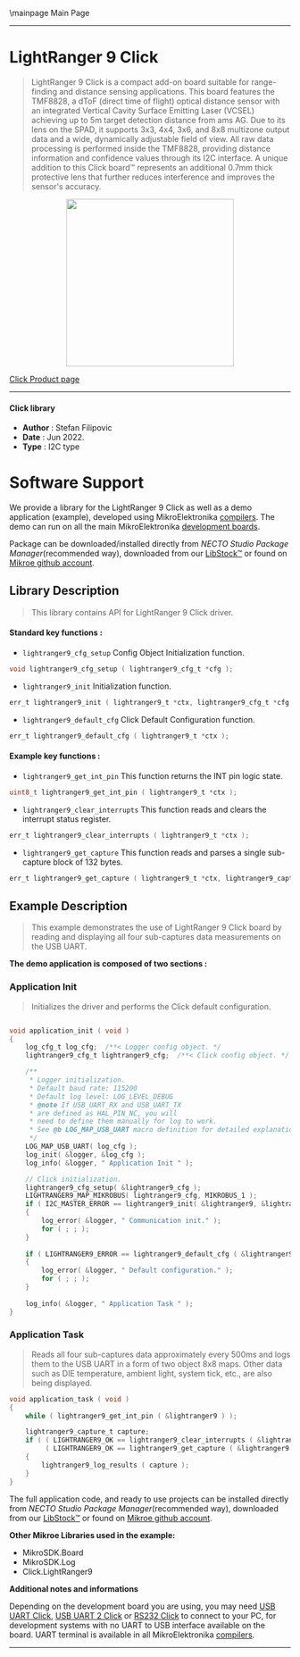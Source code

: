 \mainpage Main Page

---
# LightRanger 9 Click

> LightRanger 9 Click is a compact add-on board suitable for range-finding and distance sensing applications. This board features the TMF8828, a dToF (direct time of flight) optical distance sensor with an integrated Vertical Cavity Surface Emitting Laser (VCSEL) achieving up to 5m target detection distance from ams AG. Due to its lens on the SPAD, it supports 3x3, 4x4, 3x6, and 8x8 multizone output data and a wide, dynamically adjustable field of view. All raw data processing is performed inside the TMF8828, providing distance information and confidence values through its I2C interface. A unique addition to this Click board™ represents an additional 0.7mm thick protective lens that further reduces interference and improves the sensor's accuracy.

<p align="center">
  <img src="https://download.mikroe.com/images/click_for_ide/lightranger9_click.png" height=300px>
</p>

[Click Product page](https://www.mikroe.com/lightranger-9-click)

---


#### Click library

- **Author**        : Stefan Filipovic
- **Date**          : Jun 2022.
- **Type**          : I2C type


# Software Support

We provide a library for the LightRanger 9 Click
as well as a demo application (example), developed using MikroElektronika
[compilers](https://www.mikroe.com/necto-studio).
The demo can run on all the main MikroElektronika [development boards](https://www.mikroe.com/development-boards).

Package can be downloaded/installed directly from *NECTO Studio Package Manager*(recommended way), downloaded from our [LibStock&trade;](https://libstock.mikroe.com) or found on [Mikroe github account](https://github.com/MikroElektronika/mikrosdk_click_v2/tree/master/clicks).

## Library Description

> This library contains API for LightRanger 9 Click driver.

#### Standard key functions :

- `lightranger9_cfg_setup` Config Object Initialization function.
```c
void lightranger9_cfg_setup ( lightranger9_cfg_t *cfg );
```

- `lightranger9_init` Initialization function.
```c
err_t lightranger9_init ( lightranger9_t *ctx, lightranger9_cfg_t *cfg );
```

- `lightranger9_default_cfg` Click Default Configuration function.
```c
err_t lightranger9_default_cfg ( lightranger9_t *ctx );
```

#### Example key functions :

- `lightranger9_get_int_pin` This function returns the INT pin logic state.
```c
uint8_t lightranger9_get_int_pin ( lightranger9_t *ctx );
```

- `lightranger9_clear_interrupts` This function reads and clears the interrupt status register.
```c
err_t lightranger9_clear_interrupts ( lightranger9_t *ctx );
```

- `lightranger9_get_capture` This function reads and parses a single sub-capture block of 132 bytes.
```c
err_t lightranger9_get_capture ( lightranger9_t *ctx, lightranger9_capture_t *capture );
```

## Example Description

> This example demonstrates the use of LightRanger 9 Click board by reading and displaying all four sub-captures data measurements on the USB UART.

**The demo application is composed of two sections :**

### Application Init

> Initializes the driver and performs the Click default configuration.

```c

void application_init ( void )
{
    log_cfg_t log_cfg;  /**< Logger config object. */
    lightranger9_cfg_t lightranger9_cfg;  /**< Click config object. */

    /** 
     * Logger initialization.
     * Default baud rate: 115200
     * Default log level: LOG_LEVEL_DEBUG
     * @note If USB_UART_RX and USB_UART_TX 
     * are defined as HAL_PIN_NC, you will 
     * need to define them manually for log to work. 
     * See @b LOG_MAP_USB_UART macro definition for detailed explanation.
     */
    LOG_MAP_USB_UART( log_cfg );
    log_init( &logger, &log_cfg );
    log_info( &logger, " Application Init " );

    // Click initialization.
    lightranger9_cfg_setup( &lightranger9_cfg );
    LIGHTRANGER9_MAP_MIKROBUS( lightranger9_cfg, MIKROBUS_1 );
    if ( I2C_MASTER_ERROR == lightranger9_init( &lightranger9, &lightranger9_cfg ) ) 
    {
        log_error( &logger, " Communication init." );
        for ( ; ; );
    }
    
    if ( LIGHTRANGER9_ERROR == lightranger9_default_cfg ( &lightranger9 ) )
    {
        log_error( &logger, " Default configuration." );
        for ( ; ; );
    }
    
    log_info( &logger, " Application Task " );
}

```

### Application Task

> Reads all four sub-captures data approximately every 500ms and logs them to the USB UART
in a form of two object 8x8 maps. Other data such as DIE temperature, ambient light, system tick, etc., are also being displayed.

```c
void application_task ( void )
{
    while ( lightranger9_get_int_pin ( &lightranger9 ) );

    lightranger9_capture_t capture;
    if ( ( LIGHTRANGER9_OK == lightranger9_clear_interrupts ( &lightranger9 ) ) && 
         ( LIGHTRANGER9_OK == lightranger9_get_capture ( &lightranger9, &capture ) ) )
    {
        lightranger9_log_results ( capture );
    }
}
```

The full application code, and ready to use projects can be installed directly from *NECTO Studio Package Manager*(recommended way), downloaded from our [LibStock&trade;](https://libstock.mikroe.com) or found on [Mikroe github account](https://github.com/MikroElektronika/mikrosdk_click_v2/tree/master/clicks).

**Other Mikroe Libraries used in the example:**

- MikroSDK.Board
- MikroSDK.Log
- Click.LightRanger9

**Additional notes and informations**

Depending on the development board you are using, you may need
[USB UART Click](https://www.mikroe.com/usb-uart-click),
[USB UART 2 Click](https://www.mikroe.com/usb-uart-2-click) or
[RS232 Click](https://www.mikroe.com/rs232-click) to connect to your PC, for
development systems with no UART to USB interface available on the board. UART
terminal is available in all MikroElektronika
[compilers](https://shop.mikroe.com/compilers).

---
